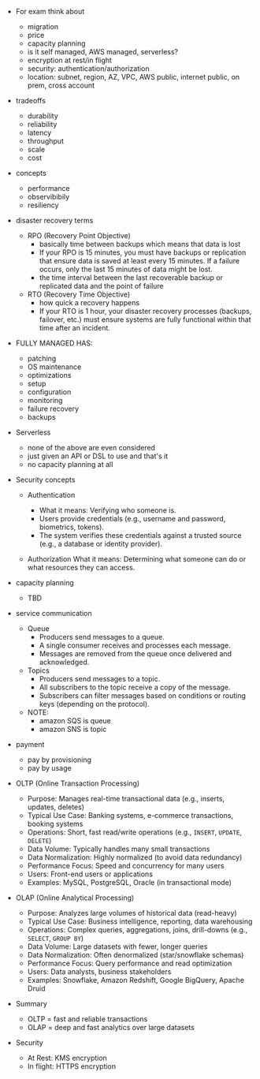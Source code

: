 * For exam think about
    * migration
    * price
    * capacity planning
    * is it self managed, AWS managed, serverless?
    * encryption at rest/in flight
    * security: authentication/authorization
    * location: subnet, region, AZ, VPC, AWS public, internet public, on prem, cross account

* tradeoffs
    * durability
    * reliability
    * latency
    * throughput
    * scale
    * cost

* concepts
    * performance
    * observibibily
    * resiliency

* disaster recovery terms
    * RPO (Recovery Point Objective)
        * basically time between backups which means that data is lost
        * If your RPO is 15 minutes, you must have backups or replication that ensure data is saved at least every 15 minutes. If a failure occurs, only the last 15 minutes of data might be lost.
        * the time interval between the last recoverable backup or replicated data and the point of failure
    *  RTO (Recovery Time Objective)
        * how quick a recovery happens
        * If your RTO is 1 hour, your disaster recovery processes (backups, failover, etc.) must ensure systems are fully functional within that time after an incident.


* FULLY MANAGED HAS:
    * patching
    * OS maintenance
    * optimizations
    * setup
    * configuration
    * monitoring
    * failure recovery
    * backups

* Serverless
    * none of the above are even considered
    * just given an API or DSL to use and that's it
    * no capacity planning at all

* Security concepts
    * Authentication
        * What it means: Verifying who someone is.
        * Users provide credentials (e.g., username and password, biometrics, tokens).
        * The system verifies these credentials against a trusted source (e.g., a database or identity provider).
        
    * Authorization
        What it means: Determining what someone can do or what resources they can access.




* capacity planning
    * TBD



* service communication
    * Queue
        * Producers send messages to a queue.
        * A single consumer receives and processes each message.
        * Messages are removed from the queue once delivered and acknowledged.
    * Topics
        * Producers send messages to a topic.
        * All subscribers to the topic receive a copy of the message.
        * Subscribers can filter messages based on conditions or routing keys (depending on the protocol).
    * NOTE:
        * amazon SQS is queue
        * amazon SNS is topic

* payment
    * pay by provisioning
    * pay by usage


* OLTP (Online Transaction Processing)
  * Purpose: Manages real-time transactional data (e.g., inserts, updates, deletes)
  * Typical Use Case: Banking systems, e-commerce transactions, booking systems
  * Operations: Short, fast read/write operations (e.g., `INSERT`, `UPDATE`, `DELETE`)
  * Data Volume: Typically handles many small transactions
  * Data Normalization: Highly normalized (to avoid data redundancy)
  * Performance Focus: Speed and concurrency for many users
  * Users: Front-end users or applications
  * Examples: MySQL, PostgreSQL, Oracle (in transactional mode)

* OLAP (Online Analytical Processing)
  * Purpose: Analyzes large volumes of historical data (read-heavy)
  * Typical Use Case: Business intelligence, reporting, data warehousing
  * Operations: Complex queries, aggregations, joins, drill-downs (e.g., `SELECT`, `GROUP BY`)
  * Data Volume: Large datasets with fewer, longer queries
  * Data Normalization: Often denormalized (star/snowflake schemas)
  * Performance Focus: Query performance and read optimization
  * Users: Data analysts, business stakeholders
  * Examples: Snowflake, Amazon Redshift, Google BigQuery, Apache Druid

* Summary
  * OLTP = fast and reliable transactions
  * OLAP = deep and fast analytics over large datasets


* Security
    * At Rest: KMS encryption
    * In flight: HTTPS encryption